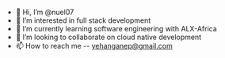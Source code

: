 - 👋 Hi, I’m @nuel07
- 👀 I’m interested in full stack development
- 🌱 I’m currently learning software engineering with ALX-Africa
- 💞️ I’m looking to collaborate on cloud native development
- 📫 How to reach me -- yehanganep@gmail.com

<!---
nuel07/nuel07 is a ✨ special ✨ repository because its `README.md` (this file) appears on your GitHub profile.
You can click the Preview link to take a look at your changes.
--->
